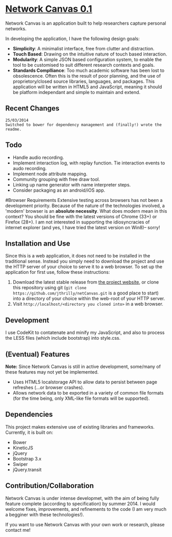 # [Network Canvas 0.1]( http://jthrilly.github.io/netCanvas)

Network Canvas is an application built to help researchers capture personal networks. 


In developing the application, I have the following design goals:

* **Simplicity**: A minimalist interface, free from clutter and distraction.
* **Touch Based**: Drawing on the intuitive nature of touch based interaction.
* **Modularity**: A simple JSON based configuration system, to enable the tool to be customised to suit different research contexts and goals.
* **Standards Complliance**: Too much academic software has been lost to obsolescence. Often this is the result of poor planning, and the use of proprietory/closed source libraries, languages, and packages. This application will be written in HTML5 and JavaScript, meaning it should be platform independant and simple to maintain and extend.


## Recent Changes

	25/03/2014
	Switched to bower for dependency management and (finally!) wrote the readme.

## Todo

* Handle audio recording.
* Implement interaction log, with replay function. Tie interaction events to audo recording.
* Implement node attribute mapping.
* Community grouping with free draw tool.
* Linking up name generator with name interpreter steps.
* Consider packaging as an android/iOS app.

#Browser Requirements
Extensive testing across browsers has not been a development priority. Because of the nature of the technologies involved, a 'modern' browser is an **absolute necessity**. What does modern mean in this context? You should be fine with the latest versions of Chrome (33+) or Firefox (28+). I am not interested in supporting the idiosyncracies of internet explorer (and yes, I have tried the latest version on Win8)– sorry!

## Installation and Use

Since this is a web application, it does not need to be installed in the traditional sense. Instead you simply need to download the project and use the HTTP server of your choice to serve it to a web browser. To set up the application for first use, follow these instructions:

1. Download the latest stable release from
   [the project website](http://jthrilly.github.io/netCanvas), or clone this repository using git (`git clone
   https://github.com/jthrilly/netCanvas.git` is a good place to start) into a directory of your choice within the web-root of your HTTP server.
3. Visit `http://localhost/<directory you cloned into>` in a web browser.

## Development
I use CodeKit to contatenate and minify my JavaScript, and also to process the LESS files (which include bootstrap) into style.css.


## (Eventual) Features

**Note:** Since Network Canvas is still in active development, some/many of these features may not yet be implemented.

* Uses HTML5 localstorage API to allow data to persist between page refreshes (...or browser crashes).
* Allows network data to be exported in a variety of common file formats (for the time being, only XML-like file formats will be supported). 


## Dependencies

This project makes extensive use of existing libraries and frameworks. Currently, it is built on:

* Bower
* KineticJS
* jQuery
* Bootstrap 3.x
* Swiper
* jQuery.transit 


## Contribution/Collaboration

Network Canvas is under intense developmet, with the aim of being fully feature complete (according to specification) by summer 2014. I would welcome fixes, improvements, and refinements to the code (I am very much a begginer with these technologies!). 

If you want to use Network Canvas with your own work or research, please contact me!
